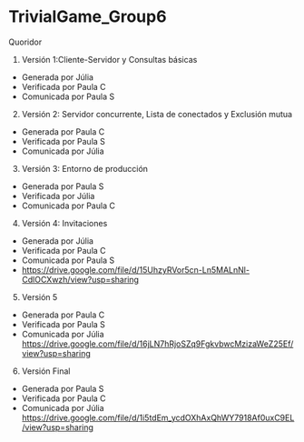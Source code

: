 # TrivialGame_Group6
Quoridor
1. Versión 1:Cliente-Servidor y Consultas básicas
- Generada por Júlia  
- Verificada por Paula C
- Comunicada por Paula S
2. Versión 2: Servidor concurrente, Lista de conectados y Exclusión mutua
- Generada por Paula C
- Verificada por Paula S
- Comunicada por Júlia
3. Versión 3: Entorno de producción
- Generada por Paula S
- Verificada por Júlia
- Comunicada por Paula C
4. Versión 4: Invitaciones
- Generada por Júlia  
- Verificada por Paula C
- Comunicada por Paula S
- https://drive.google.com/file/d/15UhzyRVor5cn-Ln5MALnNl-CdlOCXwzh/view?usp=sharing
5. Versión 5
- Generada por Paula C
- Verificada por Paula S
- Comunicada por Júlia https://drive.google.com/file/d/16jLN7hRjoSZq9FgkvbwcMzizaWeZ25Ef/view?usp=sharing
6. Versión Final
- Generada por Paula S
- Verificada por Paula C
- Comunicada por Júlia https://drive.google.com/file/d/1i5tdEm_ycdOXhAxQhWY7918Af0uxC9EL/view?usp=sharing
